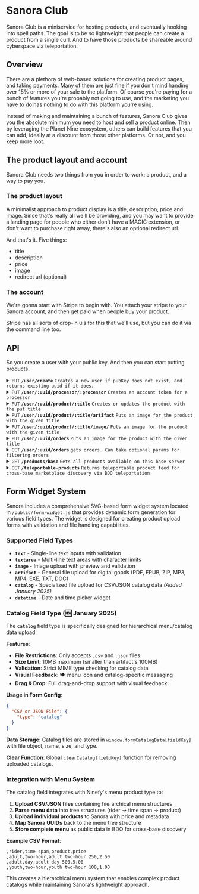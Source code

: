 # Sanora Club

Sanora Club is a miniservice for hosting products, and eventually hooking into spell paths.
The goal is to be so lightweight that people can create a product from a single curl.
And to have those products be shareable around cyberspace via teleportation.

## Overview

There are a plethora of web-based solutions for creating product pages, and taking payments.
Many of them are just fine if you don't mind handing over 15% or more of your sale to the platform. 
Of course you're paying for a bunch of features you're probably not going to use, and the marketing you have to do has nothing to do with this platform you're using.

Instead of making and maintaining a bunch of features, Sanora Club gives you the absolute minimum you need to host and sell a product online.
Then by leveraging the Planet Nine ecosystem, others can build features that you can add, ideally at a discount from those other platforms.
Or not, and you keep more loot. 

## The product layout and account

Sanora Club needs two things from you in order to work: a product, and a way to pay you.

### The product layout

A minimalist approach to product display is a title, description, price and image. 
Since that's really all we'll be providing, and you may want to provide a landing page for people who either don't have a MAGIC extension, or don't want to purchase right away, there's also an optional redirect url.

And that's it.
Five things:

* title
* description
* price 
* image
* redirect url (optional)

### The account

We're gonna start with Stripe to begin with. 
You attach your stripe to your Sanora account, and then get paid when people buy your product. 

Stripe has all sorts of drop-in uis for this that we'll use, but you can do it via the command line too.

## API

So you create a user with your public key. 
And then you can start putting products.

<details>
 <summary><code>PUT</code> <code><b>/user/create</b></code> <code>Creates a new user if pubKey does not exist, and returns existing uuid if it does.</code></summary>

##### Parameters

> | name         |  required     | data type               | description                                                           |
> |--------------|-----------|-------------------------|-----------------------------------------------------------------------|
> | pubKey       |  true     | string (hex)            | the publicKey of the user's keypair  |
> | timestamp    |  true     | string                  | in a production system timestamps narrow window for replay attacks  |
> | signature    |  true     | string (signature)      | the signature from sessionless for the message  |


##### Responses

> | http code     | content-type                      | response                                                            |
> |---------------|-----------------------------------|---------------------------------------------------------------------|
> | `200`         | `application/json`                | `USER`   |
> | `400`         | `application/json`                | `{"code":"400","message":"Bad Request"}`                            |

##### Example cURL

> ```javascript
>  curl -X PUT -H "Content-Type: application/json" -d '{"pubKey": "key", "timestamp": "now", "signature": "sig"}' https://<placeholderURL>/user/create
> ```

</details>

<details>
 <summary><code>PUT</code> <code><b>/user/:uuid/processor/:processor</b></code> <code>Creates an account token for a processor</code></summary>

##### Parameters

> | name         |  required     | data type               | description                                                           |
> |--------------|-----------|-------------------------|-----------------------------------------------------------------------|
> | name         |  true     | string                  | the user's name  |
> | email        |  true     | string                  | the user's email  |
> | timestamp    |  true     | string                  | in a production system timestamps narrow window for replay attacks  |
> | signature    |  true     | string (signature)      | the signature from sessionless for the message  |


##### Responses

> | http code     | content-type                      | response                                                            |
> |---------------|-----------------------------------|---------------------------------------------------------------------|
> | `200`         | `application/json`                | `USER`   |
> | `400`         | `application/json`                | `{"code":"400","message":"Bad Request"}`                            |

##### Example cURL

> ```javascript
>  curl -X PUT -H "Content-Type: application/json" -d '{"name": "name", "email": "email@email.com", "timestamp": "now", "signature": "sig"}' https://<placeholderURL>/user/<uuid>/processor/<processor>
> ```

</details>

<details>
 <summary><code>PUT</code> <code><b>/user/:uuid/product/:title</b></code> <code>Creates or updates the product with the put title</code></summary>

##### Parameters

> | name         |  required     | data type               | description                                                           |
> |--------------|-----------|-------------------------|-----------------------------------------------------------------------|
> | title        |  true     | string                  | the title of the product  |
> | description  |  true     | string                  | the description of the product  |
> | price        |  true     | string                  | the price of the product  |
> | redirectURL  |  false    | string                  | an optional redirect url  |
> | timestamp    |  true     | string                  | in a production system timestamps narrow window for replay attacks  |
> | signature    |  true     | string (signature)      | the signature from sessionless for the message  |


##### Responses

> | http code     | content-type                      | response                                                            |
> |---------------|-----------------------------------|---------------------------------------------------------------------|
> | `200`         | `application/json`                | `USER`   |
> | `400`         | `application/json`                | `{"code":"400","message":"Bad Request"}`                            |

##### Example cURL

> ```javascript
>  curl -X PUT -H "Content-Type: application/json" -d '{"pubKey": "key", "timestamp": "now", "signature": "sig"}' https://<placeholderURL>/user/create
> ```

</details>

<details>
 <summary><code>PUT</code> <code><b>/user/:uuid/product/:title/artifact</b></code> <code>Puts an image for the product with the given title</code></summary>

##### Headers

> | name         |  required     | data type               | description                                                           |
> |--------------|-----------|-------------------------|-----------------------------------------------------------------------|
> | x-pn-artifact-type        |  true     | epub/pdf/md/etc | artifact type   |
> | x-pn-timestamp    |  true     | string                  | in a production system timestamps narrow window for replay attacks  |
> | x-pn-signature    |  true     | string (signature)      | the signature from sessionless for the message  |

##### Parameters

> | name         |  required     | data type               | description                                                           |
> |--------------|-----------|-------------------------|-----------------------------------------------------------------------|
> | artifact     |  true     | artifact type           | the artifact to upload   |


##### Responses

> | http code     | content-type                      | response                                                            |
> |---------------|-----------------------------------|---------------------------------------------------------------------|
> | `200`         | `application/json`                | `USER`   |
> | `400`         | `application/json`                | `{"code":"400","message":"Bad Request"}`                            |

##### Example cURL

TODO

</details>

<details>
 <summary><code>PUT</code> <code><b>/user/:uuid/product/:title/image/</b></code> <code>Puts an image for the product with the given title</code></summary>

##### Headers

> | name         |  required     | data type               | description                                                           |
> |--------------|-----------|-------------------------|-----------------------------------------------------------------------|
> | x-pn-timestamp    |  true     | string                  | in a production system timestamps narrow window for replay attacks  |
> | x-pn-signature    |  true     | string (signature)      | the signature from sessionless for the message  |

##### Parameters

> | name         |  required     | data type               | description                                                           |
> |--------------|-----------|-------------------------|-----------------------------------------------------------------------|
> | image        |  true     | jpg/png                 | the image for the product   |
> | timestamp    |  true     | string                  | in a production system timestamps narrow window for replay attacks  |
> | signature    |  true     | string (signature)      | the signature from sessionless for the message  |


##### Responses

> | http code     | content-type                      | response                                                            |
> |---------------|-----------------------------------|---------------------------------------------------------------------|
> | `200`         | `application/json`                | `USER`   |
> | `400`         | `application/json`                | `{"code":"400","message":"Bad Request"}`                            |

##### Example cURL

TODO

</details>

<details>
 <summary><code>PUT</code> <code><b>/user/:uuid/orders</b></code> <code>Puts an image for the product with the given title</code></summary>

##### Parameters

> | name         |  required     | data type               | description                                                           |
> |--------------|-----------|-------------------------|-----------------------------------------------------------------------|
> | timestamp    |  true     | string                  | in a production system timestamps narrow window for replay attacks  |
> | order        |  true     | string                  | the order object to store. Can contain any data you'd like
> | signature    |  true     | string (signature)      | the signature from sessionless for the message  |


##### Responses

> | http code     | content-type                      | response                                                            |
> |---------------|-----------------------------------|---------------------------------------------------------------------|
> | `200`         | `application/json`                | `USER`   |
> | `400`         | `application/json`                | `{"code":"400","message":"Bad Request"}`                            |

##### Example cURL

TODO

</details>

<details>
 <summary><code>GET</code> <code><b>/user/:uuid/orders</b></code> <code>gets orders. Can take optional params for filtering orders</code></summary>

##### Parameters

> | name         |  required     | data type               | description                                                           |
> |--------------|-----------|-------------------------|-----------------------------------------------------------------------|
> | timestamp    |  true     | string                  | in a production system timestamps narrow window for replay attacks  |
> | pubKey       |  false    | string                  | get orders for a specific pubKey
> | product      |  false    | string                  | get orders of a specific product
> | signature    |  true     | string (signature)      | the signature from sessionless for the message  |


##### Responses

> | http code     | content-type                      | response                                                            |
> |---------------|-----------------------------------|---------------------------------------------------------------------|
> | `200`         | `application/json`                | `USER`   |
> | `400`         | `application/json`                | `{"code":"400","message":"Bad Request"}`                            |

##### Example cURL

TODO

</details>

<details>
 <summary><code>GET</code> <code><b>/products/base</b></code> <code>Gets all products available on this base server</code></summary>

##### Parameters

None required - this is a public endpoint that returns all products on the base.

##### Responses

> | http code     | content-type                      | response                                                            |
> |---------------|-----------------------------------|---------------------------------------------------------------------|
> | `200`         | `application/json`                | `Array of product objects`   |
> | `404`         | `application/json`                | `{"error":"not found"}`                            |

##### Example cURL

> ```bash
>  curl -X GET https://dev.sanora.allyabase.com/products/base
> ```

##### Response Format

Returns an array of all product objects from all users on this base:

> ```json
> [
>   {
>     "title": "My Product",
>     "description": "Product description", 
>     "price": 1000,
>     "uuid": "user-uuid-here",
>     "productId": "product-id-here",
>     "timestamp": "2025-01-01T00:00:00Z"
>   }
> ]
> ```

</details>

<details>
 <summary><code>GET</code> <code><b>/teleportable-products</b></code> <code>Returns teleportable product feed for cross-base marketplace discovery via BDO teleportation</code></summary>

##### Parameters

None required - this endpoint dynamically generates teleportable content with all products from the base.

##### Responses

> | http code     | content-type                      | response                                                            |
> |---------------|-----------------------------------|---------------------------------------------------------------------|
> | `200`         | `text/html`                       | HTML page with embedded teleportable product feed   |
> | `500`         | `text/plain`                      | `Error generating product feed`                            |

##### Example URLs

> ```bash
> # Get teleportable products
> https://dev.sanora.allyabase.com/teleportable-products
> ```

##### Teleportation Protocol Implementation

This endpoint generates a complete teleportable product feed that works with the Planet Nine teleportation system through BDO. The response includes:

1. **Teleport Tag with Signature**: A cryptographically signed `<teleport>` tag containing feed metadata
2. **Teleportal Elements**: Individual `<teleportal>` elements for each product with structured data
3. **Visual HTML Display**: Inline-styled product cards for direct viewing
4. **No JavaScript**: Pure HTML with inline CSS to ensure compatibility with teleportation

##### How Teleportation Works

The complete teleportation workflow involves three services working together:

1. **Sanora (Content Provider)**:
   - Generates teleportable HTML with signed `<teleport>` tags
   - Uses sessionless authentication to sign content with its base public key
   - Embeds products as `<teleportal>` elements with structured data
   - Stores the base public key (`basePubKey`) in user objects for client verification

2. **BDO (Teleportation Service)**:
   - Validates teleport signatures using the provided public key
   - Fetches content from remote URLs (supports `allyabase://` protocol for container networking)
   - Returns validated content with `valid: true` flag when signatures match
   - Handles cross-container communication in Docker environments

3. **Client Applications (e.g., Ninefy)**:
   - Request teleportation through BDO using the base's public key
   - Parse returned HTML to extract `<teleportal>` elements
   - Convert teleportal data into product objects for display
   - Show teleported content in dedicated UI sections

##### Teleport Tag Structure

```html
<teleport id="planet-nine-products" 
          type="feed" 
          category="marketplace" 
          signature="[sessionless_signature]" 
          message="[timestamp]:planet-nine-marketplace-products:teleport" 
          pubKey="[base_public_key]">
    <feed-meta>
        <title>Planet Nine Marketplace</title>
        <description>Discover unique products from the Planet Nine ecosystem</description>
        <last-updated>[ISO_timestamp]</last-updated>
        <source-url>[base_url]/teleportable-products</source-url>
    </feed-meta>
    
    <teleportal id="[product_id]" category="[category]" price="[cents]" currency="USD">
        <title>[Product Title]</title>
        <description>[Product Description]</description>
        <url>[product_url]</url>
        <image>[image_url]</image>
        <tags>[comma,separated,tags]</tags>
        <in-stock>true</in-stock>
        <rating>[0-5]</rating>
    </teleportal>
    <!-- More teleportal elements... -->
</teleport>
```

##### Container Networking with allyabase:// Protocol

For Docker container environments, the teleportation system supports the `allyabase://` protocol to handle container-to-container communication:

- **Client sends**: `allyabase://sanora/teleportable-products?pubKey=[key]`
- **BDO translates**: `allyabase://sanora` → `http://127.0.0.1:7243` (internal container port)
- **Enables**: Seamless teleportation across containerized services

##### Security & Authentication

- **Sessionless Signatures**: All teleport tags are signed using secp256k1 cryptographic keys
- **Public Key Verification**: BDO verifies signatures match the provided public key
- **Timestamp Protection**: Messages include timestamps to prevent replay attacks
- **Base Identity**: Each Sanora instance has a unique `basePubKey` for identification

##### Integration Example

```javascript
// Client-side teleportation request (from Ninefy)
const teleportUrl = `allyabase://sanora/teleportable-products?pubKey=${basePubKey}`;
const teleportedData = await bdoClient.teleport(uuid, hash, teleportUrl);

if (teleportedData.valid) {
  // Parse HTML and extract products
  const parser = new DOMParser();
  const doc = parser.parseFromString(teleportedData.html, 'text/html');
  const teleportals = doc.querySelectorAll('teleportal');
  
  // Convert to product objects
  const products = Array.from(teleportals).map(portal => ({
    id: portal.getAttribute('id'),
    title: portal.querySelector('title')?.textContent,
    price: parseInt(portal.getAttribute('price')),
    // ... more fields
  }));
}
```

##### Features

- **Dynamic Content Generation**: Products fetched from database and embedded in real-time
- **JavaScript-free Teleport Tags**: All styling uses inline CSS for maximum compatibility
- **Cross-Base Discovery**: Enables marketplace aggregation across Planet Nine network
- **Graceful Degradation**: Works even when some products lack complete data
- **Visual + Data**: Provides both human-readable display and machine-parseable data

</details>

## Form Widget System

Sanora includes a comprehensive SVG-based form widget system located in `/public/form-widget.js` that provides dynamic form generation for various field types. The widget is designed for creating product upload forms with validation and file handling capabilities.

### Supported Field Types

- **`text`** - Single-line text inputs with validation
- **`textarea`** - Multi-line text areas with character limits
- **`image`** - Image upload with preview and validation
- **`artifact`** - General file upload for digital goods (PDF, EPUB, ZIP, MP3, MP4, EXE, TXT, DOC)
- **`catalog`** - Specialized file upload for CSV/JSON catalog data *(Added January 2025)*
- **`datetime`** - Date and time picker widget

### Catalog Field Type (🆕 January 2025)

The **`catalog`** field type is specifically designed for hierarchical menu/catalog data upload:

**Features**:
- **File Restrictions**: Only accepts `.csv` and `.json` files
- **Size Limit**: 10MB maximum (smaller than artifact's 100MB)
- **Validation**: Strict MIME type checking for catalog data
- **Visual Feedback**: 🍽️ menu icon and catalog-specific messaging
- **Drag & Drop**: Full drag-and-drop support with visual feedback

**Usage in Form Config**:
```json
{
  "CSV or JSON File": {
    "type": "catalog"
  }
}
```

**Data Storage**: Catalog files are stored in `window.formCatalogData[fieldKey]` with file object, name, size, and type.

**Clear Function**: Global `clearCatalog(fieldKey)` function for removing uploaded catalogs.

### Integration with Menu System

The catalog field integrates with Ninefy's menu product type to:
1. **Upload CSV/JSON files** containing hierarchical menu structures
2. **Parse menu data** into tree structures (rider → time span → product)
3. **Upload individual products** to Sanora with price and metadata
4. **Map Sanora UUIDs** back to the menu tree structure
5. **Store complete menu** as public data in BDO for cross-base discovery

**Example CSV Format**:
```csv
,rider,time span,product,price
,adult,two-hour,adult two-hour 250,2.50
,adult,day,adult day 500,5.00
,youth,two-hour,youth two-hour 100,1.00
```

This creates a hierarchical menu system that enables complex product catalogs while maintaining Sanora's lightweight approach.

</details>